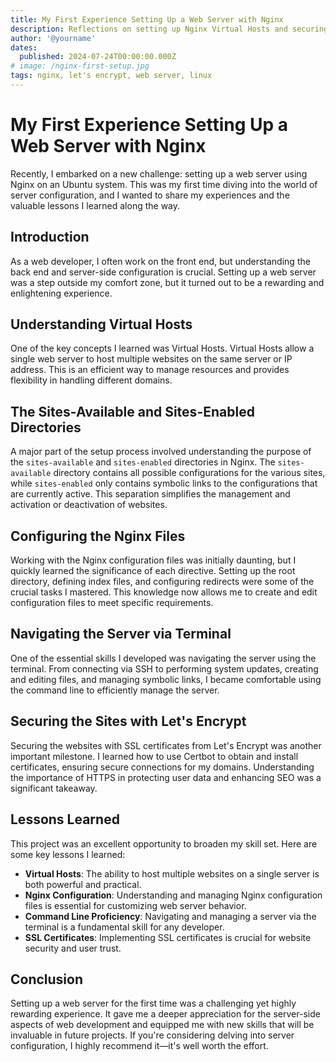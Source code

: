 ```yaml
---
title: My First Experience Setting Up a Web Server with Nginx
description: Reflections on setting up Nginx Virtual Hosts and securing them with Let's Encrypt for the first time.
author: '@yourname'
dates:
  published: 2024-07-24T00:00:00.000Z
# image: /nginx-first-setup.jpg
tags: nginx, let's encrypt, web server, linux
---
```


# My First Experience Setting Up a Web Server with Nginx

Recently, I embarked on a new challenge: setting up a web server using Nginx on an Ubuntu system. This was my first time diving into the world of server configuration, and I wanted to share my experiences and the valuable lessons I learned along the way.

## Introduction

As a web developer, I often work on the front end, but understanding the back end and server-side configuration is crucial. Setting up a web server was a step outside my comfort zone, but it turned out to be a rewarding and enlightening experience.

## Understanding Virtual Hosts

One of the key concepts I learned was Virtual Hosts. Virtual Hosts allow a single web server to host multiple websites on the same server or IP address. This is an efficient way to manage resources and provides flexibility in handling different domains.

## The Sites-Available and Sites-Enabled Directories

A major part of the setup process involved understanding the purpose of the `sites-available` and `sites-enabled` directories in Nginx. The `sites-available` directory contains all possible configurations for the various sites, while `sites-enabled` only contains symbolic links to the configurations that are currently active. This separation simplifies the management and activation or deactivation of websites.

## Configuring the Nginx Files

Working with the Nginx configuration files was initially daunting, but I quickly learned the significance of each directive. Setting up the root directory, defining index files, and configuring redirects were some of the crucial tasks I mastered. This knowledge now allows me to create and edit configuration files to meet specific requirements.

## Navigating the Server via Terminal

One of the essential skills I developed was navigating the server using the terminal. From connecting via SSH to performing system updates, creating and editing files, and managing symbolic links, I became comfortable using the command line to efficiently manage the server.

## Securing the Sites with Let's Encrypt

Securing the websites with SSL certificates from Let's Encrypt was another important milestone. I learned how to use Certbot to obtain and install certificates, ensuring secure connections for my domains. Understanding the importance of HTTPS in protecting user data and enhancing SEO was a significant takeaway.

## Lessons Learned

This project was an excellent opportunity to broaden my skill set. Here are some key lessons I learned:

- **Virtual Hosts**: The ability to host multiple websites on a single server is both powerful and practical.
- **Nginx Configuration**: Understanding and managing Nginx configuration files is essential for customizing web server behavior.
- **Command Line Proficiency**: Navigating and managing a server via the terminal is a fundamental skill for any developer.
- **SSL Certificates**: Implementing SSL certificates is crucial for website security and user trust.

## Conclusion

Setting up a web server for the first time was a challenging yet highly rewarding experience. It gave me a deeper appreciation for the server-side aspects of web development and equipped me with new skills that will be invaluable in future projects. If you're considering delving into server configuration, I highly recommend it—it's well worth the effort.
